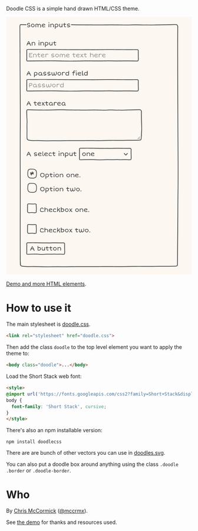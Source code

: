 Doodle CSS is a simple hand drawn HTML/CSS theme.

[![Doodle CSS screenshot](./screenshot.png)](https://chr15m.github.io/DoodleCSS)

[Demo and more HTML elements](https://chr15m.github.io/DoodleCSS).

# How to use it

The main stylesheet is [doodle.css](./doodle.css).

```html
<link rel="stylesheet" href="doodle.css">
```

Then add the class `doodle` to the top level element you want to apply the theme to:

```html
<body class="doodle">...</body>
```

Load the Short Stack web font:
```html
<style>
@import url('https://fonts.googleapis.com/css2?family=Short+Stack&display=swap');
body {
  font-family: 'Short Stack', cursive;
}
</style>
```

There's also an npm installable version:

```
npm install doodlecss
```

There are are bunch of other vectors you can use in [doodles.svg](./doodles.svg).

You can also put a doodle box around anything using the class `.doodle .border` or `.doodle-border`.

# Who

By [Chris McCormick](https://mccormick.cx/) ([@mccrmx](https://twitter.com/mccrmx)).

See [the demo](https://chr15m.github.io/DoodleCSS) for thanks and resources used.
